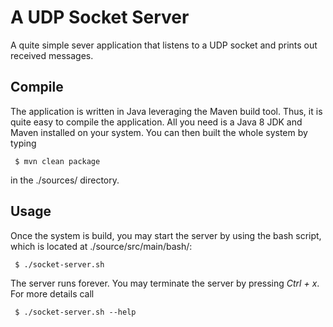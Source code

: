 # A UDP Socket Server

A quite simple sever application that listens to a UDP socket and prints out received messages.

## Compile

The application is written in Java leveraging the Maven build tool. Thus, it is quite easy to compile the application. All you need is a Java 8 JDK and Maven installed on your system. You can then built the whole system by typing

```
 $ mvn clean package
```

in the ./sources/ directory.

## Usage

Once the system is build, you may start the server by using the bash script, which is located at ./source/src/main/bash/:

```
 $ ./socket-server.sh
```

The server runs forever. You may terminate the server by pressing _Ctrl + x_. For more details call

```
 $ ./socket-server.sh --help
```

